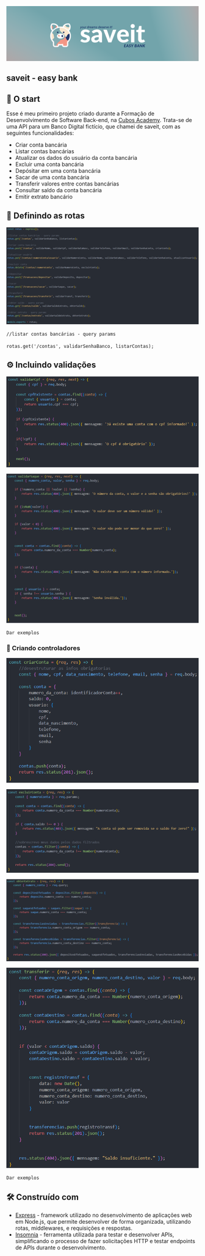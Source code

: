 ![saveit easy bank banner](images/easy-bank.png)

## saveit - easy bank

## 🚀 O start

Esse é meu primeiro projeto criado durante a Formação de Desenvolvimento de Software Back-end, na [Cubos Academy](https://cubos.academy/).
Trata-se de uma API para um Banco Digital fictício, que chamei de saveit, com as seguintes funcionalidades:

-   Criar conta bancária
-   Listar contas bancárias
-   Atualizar os dados do usuário da conta bancária
-   Excluir uma conta bancária
-   Depósitar em uma conta bancária
-   Sacar de uma conta bancária
-   Transferir valores entre contas bancárias
-   Consultar saldo da conta bancária
-   Emitir extrato bancário

## 🎯 Definindo as rotas

![rotas](images/rotas.png)

```
//listar contas bancárias - query params

rotas.get('/contas', validarSenhaBanco, listarContas);

```

## ⚙️ Incluindo validações

![código validação cpf](images/validarCpf.png)

![código validação saque](images/validarSaque.png)

```
Dar exemplos
```

### 🔩 Criando controladores

![código criar conta](images/criarConta.png)

![código excluir conta](images/excluirConta.png)

![código obter extrato](images/obterExtrato.png)

![código transferencias](images/transacoesTransf.png)

```
Dar exemplos
```

## 🛠️ Construído com

* [Express](https://www.npmjs.com/package/express) - framework utilizado no desenvolvimento de aplicações web em Node.js, que permite desenvolver de forma organizada, utilizando rotas, middlewares, e requisições e respostas.
* [Insomnia](https://insomnia.rest/) - ferramenta utilizada para testar e desenvolver APIs, simplificando o processo de fazer solicitações HTTP e testar endpoints de APIs durante o desenvolvimento.